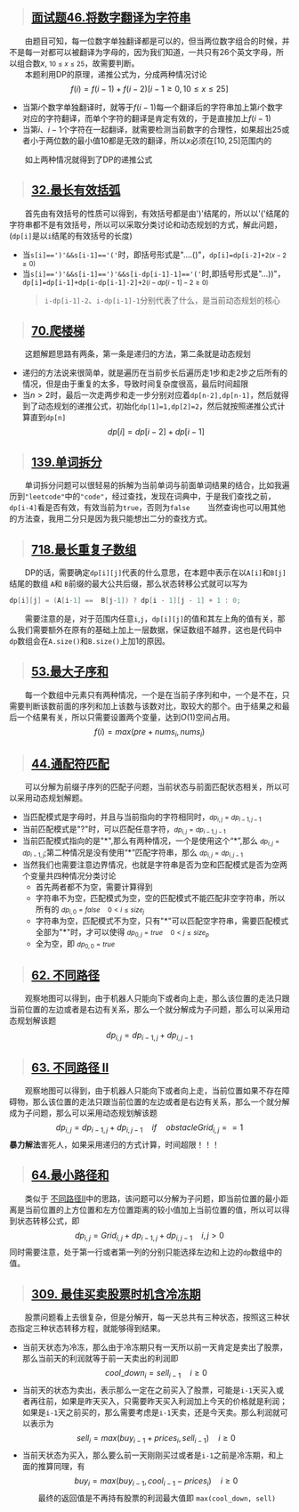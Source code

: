 > ## [面试题46.将数字翻译为字符串](https://leetcode-cn.com/problems/ba-shu-zi-fan-yi-cheng-zi-fu-chuan-lcof/)<br>
&emsp;&emsp;由题目可知，每一位数字单独翻译都是可以的，但当两位数字组合的时候，并不是每一对都可以被翻译为字母的，因为我们知道，一共只有26个英文字母，所以组合数$x$, <small>$10\leq x\leq 25$</small>，故需要判断。<br>
&emsp;&emsp;本题利用DP的原理，递推公式为，分成两种情况讨论
$$f(i)=f(i-1)+f(i-2)[i-1\geq 0,10\leq x\leq 25]$$
* 当第$i$个数字单独翻译时，就等于$f(i-1)$每一个翻译后的字符串加上第$i$个数字对应的字符翻译，而单个字符的翻译是肯定有效的，于是直接加上$f(i-1)$
* 当第$i$、$i-1$个字符在一起翻译，就需要检测当前数字的合理性，如果超出25或者小于两位数的最小值10都是无效的翻译，所以$x$必须在$[10,25]$范围内的

&emsp;&emsp;如上两种情况就得到了DP的递推公式

> ## [32.最长有效括弧](https://leetcode-cn.com/problems/-valid-parentheses/)
&emsp;&emsp;首先由有效括号的性质可以得到，有效括号都是由')'结尾的，所以以'('结尾的字符串都不是有效括号，所以可以采取分类讨论和动态规划的方式，解此问题，(`dp[i]`是以`i`结尾的有效括号的长度)
* 当`s[i]==')'&&s[i-1]=='('`时，即括号形式是"....()"，`dp[i]=dp[i-2]+2`<small>($x-2 \ge 0$)</small>
* 当`s[i]==')'&&s[i-1]==')'&&s[i-dp[i-1]-1]=='('`时,即括号形式是"...))"，`dp[i]=dp[i-1]+dp[i-dp[i-1]-2]+2`<small>($i-dp[i-1]-2 \ge 0$)</small>
    > `i-dp[i-1]-2`、`i-dp[i-1]-1`分别代表了什么，是当前动态规划的核心
> ## [70.爬楼梯](https://leetcode-cn.com/problems/climbing-stairs/)
&emsp;&emsp;这题解题思路有两条，第一条是递归的方法，第二条就是动态规划
* 递归的方法说来很简单，就是遍历在当前步长后遍历走1步和走2步之后所有的情况，但是由于重复的太多，导致时间复杂度很高，最后时间超限
* 当$n>2$时，最后一次走两步和走一步分别对应着`dp[n-2],dp[n-1]`，然后就得到了动态规划的递推公式，初始化`dp[1]=1,dp[2]=2`，然后就按照递推公式计算直到`dp[n]`
$$dp[i]=dp[i-2]+dp[i-1]$$

> ## [139.单词拆分](https://leetcode-cn.com/problems/word-break/)
&emsp;&emsp;单词拆分问题可以很轻易的拆解为当前单词与前面单词结果的结合，比如我遍历到`"leetcode"`中的`"code"`，经过查找，发现在词典中，于是我们查找之前，`dp[i-4]`看是否有效，有效当前为`true`，否则为`false`
&emsp;&emsp;当然查询也可以用其他的方法查，我用二分只是因为我只能想出二分的查找方式。

> ## [718.最长重复子数组](https://leetcode-cn.com/problems/maximum-length-of-repeated-subarray/)
&emsp;&emsp;DP的话，需要确定`dp[i][j]`代表的什么意思，在本题中表示在以`A[i]`和`B[j]`结尾的数组 `A`和 `B`前缀的最大公共后缀，那么状态转移公式就可以写为 
```C++
dp[i][j] = (A[i-1] ==  B[j-1]) ? dp[i - 1][j - 1] + 1 : 0;
```
&emsp;&emsp;需要注意的是，对于范围内任意`i`,`j`，`dp[i][j]`的值和其左上角的值有关，那么我们需要额外在原有的基础上加上一层数据，保证数组不越界，这也是代码中`dp`数组会在`A.size()`和`B.size()`上加1的原因。

> ## [53.最大子序和](https://leetcode-cn.com/problems/maximum-subarray/)
&emsp;&emsp;每一个数组中元素只有两种情况，一个是在当前子序列和中，一个是不在，只需要判断该数前面的序列和加上该数与该数对比，取较大的那个。由于结果之和最后一个结果有关，所以只需要设置两个变量，达到$O(1)$空间占用。
$$f(i)=max(pre+nums_{i},nums_{i})$$

> ## [44.通配符匹配](https://leetcode-cn.com/problems/wildcard-matching/)
&emsp;&emsp;可以分解为前缀子序列的匹配子问题，当前状态与前面匹配状态相关，所以可以采用动态规划解题。
* 当匹配模式是字母时，并且与当前指向的字符相同时，<small>$dp_{i,j}=dp_{i-1,j-1}$</small>
* 当前匹配模式是"?"时，可以匹配任意字符，<small>$dp_{i,j}=dp_{i-1,j-1}$</small>
* 当前匹配模式指向的是"\*",那么有两种情况，一个是使用这个“\*”,那么 <small>$dp_{i,j}=dp_{i-1,j}$</small>;第二种情况是没有使用“\*”匹配字符串，那么 <small>$dp_{i,j}=dp_{i,j-1}$</small>
* 当然我们也需要注意边界情况，也就是字符串是否为空和匹配模式是否为空两个变量共四种情况分类讨论
    * 首先两者都不为空，需要计算得到
    * 字符串不为空，匹配模式为空，空的匹配模式不能匹配非空字符串，所以所有的 <small>$dp_{i,0}=false \quad 0<i \le size_j$</small>
    * 字符串为空，匹配模式不为空，只有"\*"可以匹配空字符串，需要匹配模式全部为"\*"时，才可以使得 <small>$dp_{0,j}=true \quad 0<j\le size_{p}$</small>
    * 全为空，即 <small>$dp_{0,0}=true$</small>

> ## <span id="62">[62. 不同路径](https://leetcode-cn.com/problems/unique-paths/)</span>
&emsp;&emsp;观察地图可以得到，由于机器人只能向下或者向上走，那么该位置的走法只跟当前位置的左边或者是右边有关系，那么一个就分解成为子问题，那么可以采用动态规划解该题
$$dp_{i,j}=dp_{i-1,j}+dp_{i,j-1}$$

> ## [63. 不同路径 II](https://leetcode-cn.com/problems/unique-paths-ii/)
&emsp;&emsp;观察地图可以得到，由于机器人只能向下或者向上走，当前位置如果不存在障碍物，那么该位置的走法只跟当前位置的左边或者是右边有关系，那么一个就分解成为子问题，那么可以采用动态规划解该题 
$$dp_{i,j}=dp_{i-1,j}+dp_{i,j-1} \quad if\quad obstacleGrid_{i,j}==1$$
**暴力解法**害死人，如果采用递归的方式计算，时间超限！！！

> ## [64.最小路径和](https://leetcode-cn.com/problems/minimum-path-sum/)
&emsp;&emsp;类似于 [不同路径II](#62)中的思路，该问题可以分解为子问题，即当前位置的最小距离是当前位置的上方位置和左方位置距离的较小值加上当前位置的值，所以可以得到状态转移公式，即 
$$dp_{i,j}=Grid_{i,j}+dp_{i-1,j}+dp_{i,j-1} \quad i,j>0$$
同时需要注意，处于第一行或者第一列的分别只能选择左边和上边的`dp`数组中的值。

> ## [309. 最佳买卖股票时机含冷冻期](https://leetcode-cn.com/problems/best-time-to-buy-and-sell-stock-with-cooldown/)
&emsp;&emsp;股票问题看上去很复杂，但是分解开，每一天总共有三种状态，按照这三种状态指定三种状态转移方程，就能够得到结果。
* 当前天状态为冷冻，那么由于冷冻期只有一天所以前一天肯定是卖出了股票，那么当前天的利润就等于前一天卖出的利润即 
$$
cool\_down_{i}= sell_{i-1} \quad i \ge0 
$$
* 当前天的状态为卖出，表示那么一定在之前买入了股票，可能是`i-1`天买入或者再往前，如果是昨天买入，只需要昨天买入利润加上今天的价格就是利润；如果是`i-1`天之前买的，那么需要考虑是`i-1`天卖，还是今天卖。那么利润就可以表示为 
$$
sell_i=max(buy_{i-1}+prices_i,sell_{i-1}) \quad i \ge 0
$$
* 当前天状态为买入，那么要么前一天刚刚买过或者是`i-1`之前是冷冻期，和上面的推算同理，有 
$$
buy_i=max(buy_{i-1}, cool_{i-1}-prices_{i}) \quad i \ge 0
$$
&emsp;&emsp;最终的返回值是不再持有股票的利润最大值即 `max(cool_down, sell)`
